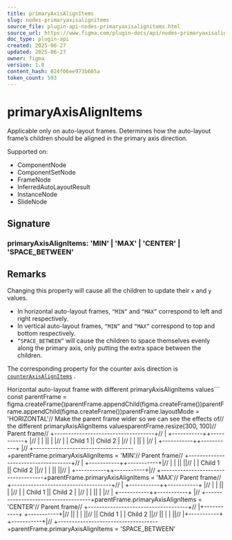 ```yaml
---
title: primaryAxisAlignItems
slug: nodes-primaryaxisalignitems
source_file: plugin-api-nodes-primaryaxisalignitems.html
source_url: https://www.figma.com/plugin-docs/api/nodes-primaryaxisalignitems/
doc_type: plugin-api
created: 2025-06-27
updated: 2025-06-27
owner: figma
version: 1.0
content_hash: 024f06ee973b605a
token_count: 593
---
```

# primaryAxisAlignItems

Applicable only on auto-layout frames. Determines how the auto-layout frame’s children should be aligned in the primary axis direction.

 Supported on:

- ComponentNode
- ComponentSetNode
- FrameNode
- InferredAutoLayoutResult
- InstanceNode
- SlideNode

## Signature

### primaryAxisAlignItems: 'MIN' | 'MAX' | 'CENTER' | 'SPACE_BETWEEN'

## Remarks

Changing this property will cause all the children to update their `x` and `y` values.

- In horizontal auto-layout frames, `“MIN”` and `“MAX”` correspond to left and right respectively.
- In vertical auto-layout frames, `“MIN”` and `“MAX”` correspond to top and bottom respectively.
- `“SPACE_BETWEEN”` will cause the children to space themselves evenly along the primary axis, only putting the extra space between the children.

The corresponding property for the counter axis direction is [`counterAxisAlignItems`](/plugin-docs/api/properties/nodes-counteraxisalignitems/)
.

Horizontal auto-layout frame with different primaryAxisAlignItems values```
const parentFrame = figma.createFrame()parentFrame.appendChild(figma.createFrame())parentFrame.appendChild(figma.createFrame())parentFrame.layoutMode = 'HORIZONTAL'// Make the parent frame wider so we can see the effects of// the different primaryAxisAlignItems valuesparentFrame.resize(300, 100)// Parent frame// +------------------------------------+// | +-----------++-----------+ |// | | || | |// | | Child 1 || Child 2 | |// | | || | |// | +-----------++-----------+ |// +------------------------------------+parentFrame.primaryAxisAlignItems = 'MIN'// Parent frame// +------------------------------------+// | +-----------++-----------+|// | | || ||// | | Child 1 || Child 2 ||// | | || ||// | +-----------++-----------+|// +------------------------------------+parentFrame.primaryAxisAlignItems = 'MAX'// Parent frame// +------------------------------------+// | +-----------++-----------+ |// | | || | |// | | Child 1 || Child 2 | |// | | || | |// | +-----------++-----------+ |// +------------------------------------+parentFrame.primaryAxisAlignItems = 'CENTER'// Parent frame// +------------------------------------+// |+-----------+ +-----------+|// || | | ||// || Child 1 | | Child 2 ||// || | | ||// |+-----------+ +-----------+|// +------------------------------------+parentFrame.primaryAxisAlignItems = 'SPACE_BETWEEN'
```